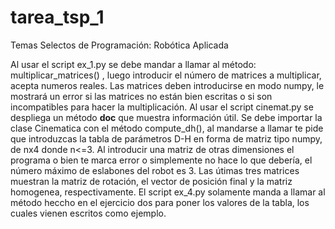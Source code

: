 # tarea_tsp_1
Temas Selectos de Programación:  Robótica Aplicada   

Al usar el script ex_1.py se debe mandar a llamar al método: multiplicar_matrices() , luego introducir el número de matrices a multiplicar, acepta numeros reales. Las matrices deben introducirse en modo numpy, le mostrará un error si las matrices no están bien escritas o si son incompatibles para hacer la multiplicación.
Al usar el script cinemat.py se despliega un método __doc__ que muestra información útil. Se debe importar la clase Cinematica con el método compute_dh(), al mandarse a llamar te pide que introduzcas la tabla de parámetros D-H en forma de matriz tipo numpy, de nx4 donde n<=3. Al introducir una matriz de otras dimensiones el programa o bien te marca error o simplemente no hace lo que debería, el número máximo de eslabones del robot es 3. Las útimas tres matrices muestran la matriz de rotación, el vector de posición final y la matriz homogenea, respectivamente.
El script ex_4.py solamente manda a llamar al método heccho en el ejercicio dos para poner los valores de la tabla, los cuales vienen escritos como ejemplo.
